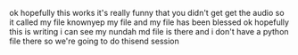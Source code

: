 ok hopefully this works it's really funny that you didn't get get the audio so it called my file knownyep my file and my file has been blessed ok hopefully this is writing i can see my nundah md file is there and i don't have a python file there so we're going to do thisend session
